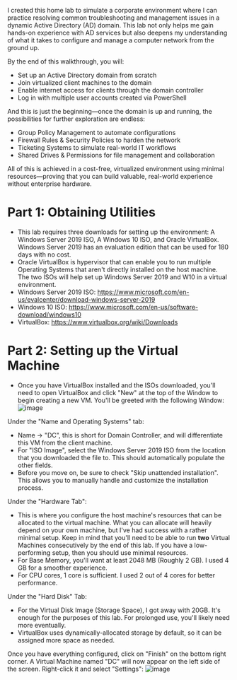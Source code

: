 I created this home lab to simulate a corporate environment where I can practice resolving common troubleshooting and management issues in a dynamic Active Directory (AD) domain. This lab not only helps me gain hands-on experience with AD services but also deepens my understanding of what it takes to configure and manage a computer network from the ground up.

By the end of this walkthrough, you will:

   - Set up an Active Directory domain from scratch
   - Join virtualized client machines to the domain
   - Enable internet access for clients through the domain controller
   - Log in with multiple user accounts created via PowerShell

And this is just the beginning—once the domain is up and running, the possibilities for further exploration are endless:

   - Group Policy Management to automate configurations
   - Firewall Rules & Security Policies to harden the network
   - Ticketing Systems to simulate real-world IT workflows
   - Shared Drives & Permissions for file management and collaboration

All of this is achieved in a cost-free, virtualized environment using minimal resources—proving that you can build valuable, real-world experience without enterprise hardware.

# Part 1: Obtaining Utilities
- This lab requires three downloads for setting up the environment: A Windows Server 2019 ISO, A Windows 10 ISO, and Oracle VirtualBox. Windows Server 2019 has an evaluation edition that can be used for 180 days with no cost. 
- Oracle VirtualBox is hypervisor that can enable you to run multiple Operating Systems that aren't directly installed on the host machine. The two ISOs will help set up Windows Server 2019 and W10 in a virtual environment.
- Windows Server 2019 ISO: https://www.microsoft.com/en-us/evalcenter/download-windows-server-2019
- Windows 10 ISO: https://www.microsoft.com/en-us/software-download/windows10
- VirtualBox: https://www.virtualbox.org/wiki/Downloads

# Part 2: Setting up the Virtual Machine
- Once you have VirtualBox installed and the ISOs downloaded, you'll need to open VirtualBox and click "New" at the top of the Window to begin creating a new VM. You'll be greeted with the following Window:
![image](https://github.com/user-attachments/assets/802afc38-7ecb-491e-896b-3d8a8fb15c37)

Under the "Name and Operating Systems" tab:
- Name -> "DC", this is short for Domain Controller, and will differentiate this VM from the client machine. 
- For "ISO Image", select the Windows Server 2019 ISO from the location that you downloaded the file to. This should automatically populate the other fields.
- Before you move on, be sure to check "Skip unattended installation". This allows you to manually handle and customize the installation process.

Under the "Hardware Tab":
- This is where you configure the host machine's resources that can be allocated to the virtual machine. What you can allocate will heavily depend on your own machine, but I've had success with a rather minimal setup. Keep in mind that you'll need to be able to
  run **two** Virtual Machines consecutively by the end of this lab. If you have a low-performing setup, then you should use minimal resources. 
- For Base Memory, you'll want at least 2048 MB (Roughly 2 GB). I used 4 GB for a smoother experience. 
- For CPU cores, 1 core is sufficient. I used 2 out of 4 cores for better performance.

Under the "Hard Disk" Tab: 
- For the Virtual Disk Image (Storage Space), I got away with 20GB. It's enough for the purposes of this lab. For prolonged use, you'll likely need more eventually.
- VirtualBox uses dynamically-allocated storage by default, so it can be assigned more space as needed.

Once you have everything configured, click on "Finish" on the bottom right corner. A Virtual Machine named "DC" will now appear on the left side of the screen. Right-click it and select "Settings":
![image](https://github.com/user-attachments/assets/04226e1c-f94f-4ea7-9abc-4d6b2c7a6970)


